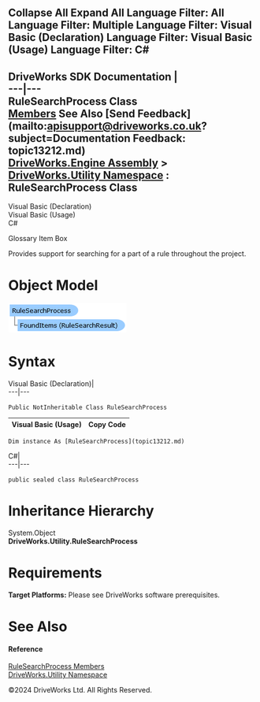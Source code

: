        

 Collapse All Expand All  Language Filter: All  Language Filter: Multiple  Language Filter: Visual Basic (Declaration) Language Filter: Visual Basic (Usage) Language Filter: C#  
---  
DriveWorks SDK Documentation  |   
---|---  
RuleSearchProcess Class   
[Members](topic13213.md) See Also [Send Feedback](mailto:apisupport@driveworks.co.uk?subject=Documentation Feedback: topic13212.md)  
[DriveWorks.Engine Assembly](topic2156.md) > [DriveWorks.Utility Namespace](topic13190.md) : RuleSearchProcess Class  
---  
  
Visual Basic (Declaration)    
Visual Basic (Usage)    
C# 

Glossary Item Box

Provides support for searching for a part of a rule throughout the project. 

# Object Model

![](dotnetdiagramimages/image720.png)

# Syntax

Visual Basic (Declaration)|   
---|---  
      
    
    Public NotInheritable Class RuleSearchProcess   
  
Visual Basic (Usage)| Copy Code  
---|---  
      
    
    Dim instance As [RuleSearchProcess](topic13212.md)  
  
C#|   
---|---  
      
    
    public sealed class RuleSearchProcess   
  
# Inheritance Hierarchy

System.Object  
**DriveWorks.Utility.RuleSearchProcess**  


# Requirements

**Target Platforms:** Please see DriveWorks software prerequisites.

# See Also

#### Reference

[RuleSearchProcess Members](topic13213.md)   
[DriveWorks.Utility Namespace](topic13190.md)

©2024 DriveWorks Ltd. All Rights Reserved.

